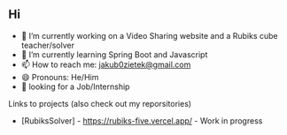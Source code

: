 ## Hi


- 🔭 I’m currently working on a Video Sharing website and a Rubiks cube teacher/solver
- 🌱 I’m currently learning Spring Boot and Javascript
- 📫 How to reach me: jakub0zietek@gmail.com
- 😄 Pronouns: He/Him
- 💼 looking for a Job/Internship


Links to projects (also check out my reporsitories)

- [RubiksSolver] - https://rubiks-five.vercel.app/ - Work in progress
